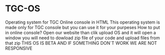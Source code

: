 # TGC-OS
Operating system for TGC Online console in HTML
This operating system is made only for TGC console but you can use it for your purpeses
How to put in online console?
Open our website than clik upload OS and it will open a window you will need to dowload zip file of your code and upload files from that zip
THIS OS IS BETA AND IF SOMETHING DON´T WORK WE ARE NOT RESPONSIVE
